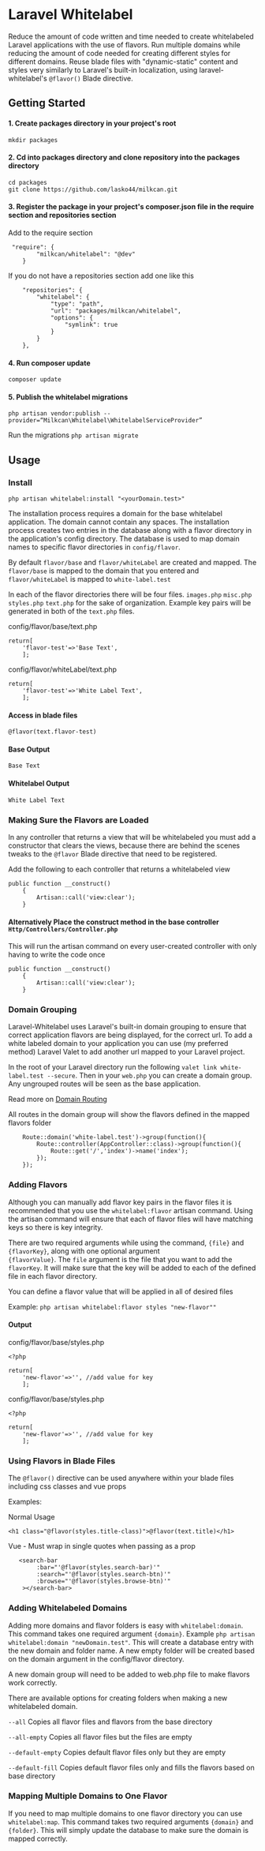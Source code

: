 # Laravel Whitelabel

Reduce the amount of code written and time needed to create whitelabeled Laravel applications with the use of flavors.
Run multiple domains while reducing the amount of code needed for creating different styles for different domains.
Reuse blade files with "dynamic-static" content and styles very similarly to Laravel's built-in localization, using 
laravel-whitelabel's `@flavor()` Blade directive. 


## Getting Started

#### 1. Create packages directory in your project's root

``mkdir packages``

#### 2. Cd into packages directory and clone repository into the packages directory
```
cd packages
git clone https://github.com/lasko44/milkcan.git
```

#### 3.  Register the package in your project's composer.json file in the require section and repositories section

Add to the require section
```
 "require": {
        "milkcan/whitelabel": "@dev"
    }
```

If you do not have a repositories section add one like this

```
    "repositories": {
        "whitelabel": {
            "type": "path",
            "url": "packages/milkcan/whitelabel",
            "options": {
                "symlink": true
            }
        }
    },
```

#### 4. Run composer update
``composer update``

#### 5. Publish the whitelabel migrations
``php artisan vendor:publish --provider=“Milkcan\Whitelabel\WhitelabelServiceProvider”``

Run the migrations
``php artisan migrate``


## Usage

### Install

``php artisan whitelabel:install "<yourDomain.test>"``

The installation process requires a domain for the base whitelabel application. The domain cannot contain any spaces. 
The installation process creates two entries in the database along with a flavor directory in the application's config
directory.  The database is used to map domain names to specific flavor directories in ``config/flavor``. 

By default `flavor/base` and `flavor/whiteLabel` are created and mapped. The `flavor/base` is mapped to the domain that
you entered and `flavor/whiteLabel` is mapped to `white-label.test`

In each of the flavor directories there will be four files. `images.php` `misc.php` `styles.php` `text.php` for the sake
of organization. Example key pairs will be generated in both of the  `text.php` files.

config/flavor/base/text.php
```
return[
	'flavor-test'=>'Base Text',
    ];
```

config/flavor/whiteLabel/text.php
```
return[
	'flavor-test'=>'White Label Text',
    ];
```

#### Access in blade files

`@flavor(text.flavor-test)`

#### Base Output
    Base Text

#### Whitelabel Output
    White Label Text

### Making Sure the Flavors are Loaded
In any controller that returns a view that will be whitelabeled you must add a constructor that clears the views, 
because there are behind the scenes tweaks to the `@flavor` Blade directive that need to be registered.

Add the following to each controller that returns a whitelabeled view

```
public function __construct()
    {
        Artisan::call('view:clear');
    }
```

#### Alternatively Place the construct method in the base controller ``Http/Controllers/Controller.php``

This will run the artisan command on every user-created controller with only having to write the code once

```
public function __construct()
    {
        Artisan::call('view:clear');
    }
```

### Domain Grouping

Laravel-Whitelabel uses Laravel's built-in domain grouping to ensure that correct application flavors are being displayed,
for the correct url. To add a white labeled domain to your application you can use (my preferred method) Laravel Valet
to add another url mapped to your Laravel project.

In the root of your Laravel directory run the following `valet link white-label.test --secure`. Then in your `web.php`
you can create a domain group. Any ungrouped routes will be seen as the base application. 

Read more on [Domain Routing](https://laravel.com/docs/9.x/routing#route-group-subdomain-routing)

All routes in the domain group will show the flavors defined in the mapped flavors folder

```
    Route::domain('white-label.test')->group(function(){
        Route::controller(AppController::class)->group(function(){
            Route::get('/','index')->name('index');
        });
    });
```

### Adding Flavors

Although you can manually add flavor key pairs in the flavor files it is recommended that you use the `whitelabel:flavor`
artisan command. Using the artisan command will ensure that each of flavor files will have matching keys so there is key 
integrity. 

There are two required arguments while using the command, `{file}` and `{flavorKey}`, along with one optional argument  
`{flavorValue}`. The `file` argument is the file that you want to add the `flavorKey`. It will make sure that the key will 
be added to each of the defined file in each flavor directory. 

You can define a flavor value that will be applied in all of desired files

Example: 
``php artisan whitelabel:flavor styles "new-flavor""``

#### Output

config/flavor/base/styles.php


```
<?php

return[
	'new-flavor'=>'', //add value for key
    ];

```

config/flavor/base/styles.php

```
<?php

return[
	'new-flavor'=>'', //add value for key
    ];

```

### Using Flavors in Blade Files

The `@flavor()` directive can be used anywhere within your blade files including css classes and vue props

Examples:

Normal Usage

``<h1 class="@flavor(styles.title-class)">@flavor(text.title)</h1>``

Vue - Must wrap in single quotes when passing as a prop

```
   <search-bar
        :bar="'@flavor(styles.search-bar)'"
        :search="'@flavor(styles.search-btn)'"
        :browse="'@flavor(styles.browse-btn)'"
    ></search-bar>
```

### Adding Whitelabeled Domains

Adding more domains and flavor folders is easy with `whitelabel:domain`. This command takes one required argument `{domain}`.
Example `php artisan whitelabel:domain "newDomain.test"`. This will create a database entry with the new domain and folder
name. A new empty folder will be created based on the domain argument in the config/flavor directory. 

A new domain group will need to be added to web.php file to make flavors work correctly. 

There are available options for creating folders when making a new whitelabeled domain. 

`--all` Copies all flavor files and flavors from the base directory

`--all-empty` Copies all flavor files but the files are empty

`--default-empty` Copies default flavor files only but they are empty

`--default-fill` Copies default flavor files only and fills the flavors based on base directory

### Mapping Multiple Domains to One Flavor

If you need to map multiple domains to one flavor directory you can use `whitelabel:map`. This command takes two 
required arguments `{domain}` and `{folder}`. This will simply update the database to make sure the domain is mapped 
correctly. 
